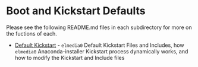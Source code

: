 # Boot and Kickstart Defaults

Please see the following README.md files in each subdirectory for more on the fuctions of each.

* [Default Kickstart](ks/) - `elmedia0` Default Kickstart Files and Includes, how `elmedia0` Anaconda-installer Kickstart process dynamically works, and how to modify the Kickstart and Include files
